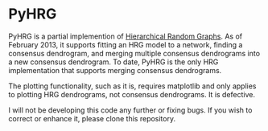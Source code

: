 PyHRG
====

PyHRG is a partial implemention of [Hierarchical Random Graphs](http://tuvalu.santafe.edu/~aaronc/hierarchy/).  As of February 2013, it supports fitting an HRG model to a network, finding a consensus dendrogram, and merging multiple consensus dendrograms into a new consensus dendrogram.  To date, PyHRG is the only HRG implementation that supports merging consensus dendrograms.

The plotting functionality, such as it is, requires matplotlib and only applies to plotting HRG dendrograms, not consensus dendrograms.  It is defective.

I will not be developing this code any further or fixing bugs.  If you wish to correct or enhance it, please clone this repository.
